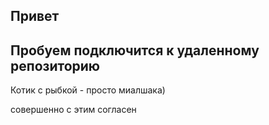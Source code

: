 ## Привет 
## Пробуем подключится к удаленному репозиторию
Котик с рыбкой - просто миалшака)

совершенно с этим согласен
